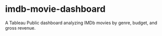 # imdb-movie-dashboard
A Tableau Public dashboard analyzing IMDb movies by genre, budget, and gross revenue.
